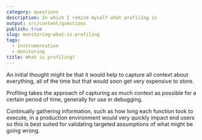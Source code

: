 ```yaml
---
category: questions
description: In which I remind myself what profiling is
output: src/content/questions
publish: true
slug: monitoring-what-is-profiling
tags:
  - instrumentation
  - monitoring
title: What is profiling?
---
```

An initial thought might be that it would help to capture all context about everything, all of the time but that would soon get very expensive to store.

Profiling takes the approach of capturing as much context as possible for a certain period of time, generally for use in debugging.

Continually gathering information, such as how long each function took to execute, in a production environment would very quickly impact end users so this is best suited for validating targeted assumptions of what might be going wrong.
